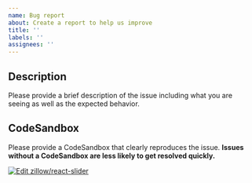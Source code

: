 ```yaml
---
name: Bug report
about: Create a report to help us improve
title: ''
labels: ''
assignees: ''
---
```


## Description

Please provide a brief description of the issue including what you are seeing as well as the expected behavior.

## CodeSandbox

Please provide a CodeSandbox that clearly reproduces the issue. **Issues without a CodeSandbox are less likely to get resolved quickly.**

[![Edit zillow/react-slider](https://codesandbox.io/static/img/play-codesandbox.svg)](https://codesandbox.io/s/zillowreact-slider-l3vuc?fontsize=14&hidenavigation=1&theme=dark)
